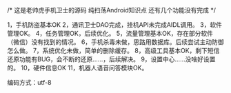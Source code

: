 /*
这是老帅虎手机卫士的源码
纯扫荡Android知识点
还有几个功能没有完成
*/

1，手机防盗基本OK
2，通讯卫士DAO完成，挂机API未完成AIDL调用。
3，软件管理OK。
4，任务管理OK，后续优化。
5，流量管理基本OK，存在部分软件（微信）没有找到的情况。
6，手机杀毒未做，思路用数据库。后续尝试主动防御怎么做。
7，系统优化未做，简单的删除缓存。
8，高级工具基本OK，剩下短信还原功能有BUG，会不断的还原……，后续解决。
9，设置中心……没啥好设置的。
10，硬件信息OK
11，机器人语音问答模块OK。

编码方式：utf-8